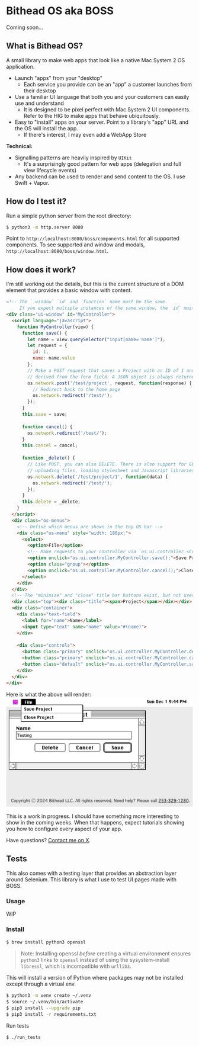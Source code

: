 # Bithead OS aka BOSS

Coming soon...

## What is Bithead OS?

A small library to make web apps that look like a native Mac System 2 OS application.

- Launch "apps" from your "desktop"
  - Each service you provide can be an "app" a customer launches from their desktop
- Use a familiar UI language that both you and your customers can easily use and understand
  - It is designed to be pixel perfect with Mac System 2 UI components. Refer to the HIG to make apps that behave ubiquitously.
- Easy to "install" apps on your server. Point to a library's "app" URL and the OS will install the app.
  - If there's interest, I may even add a WebApp Store

**Technical:**

- Signalling patterns are heavily inspired by `UIKit`
  - It's a surprisingly good pattern for web apps (delegation and full view lifecycle events)
- Any backend can be used to render and send content to the OS. I use Swift + Vapor.

## How do I test it?

Run a simple python server from the root directory:

```bash
$ python3 -m http.server 8080
```

Point to `http://localhost:8080/boss/components.html` for all supported components. To see supported and window and modals, `http://localhost:8080/boss/window.html`.

## How does it work?

I'm still working out the details, but this is the current structure of a DOM element that provides a basic window with content.

```html
<!-- The `.window` `id` and `function` name must be the same.
     If you expect multiple instances of the same window, the `id` must be unique. -->
<div class="ui-window" id="MyController">
  <script language="javascript">
    function MyController(view) {
      function save() {
        let name = view.querySelector("input[name='name']");
        let request = {
          id: 1,
          name: name.value
        };
        // Make a POST request that saves a Project with an ID of 1 and the name
        // derived from the form field. A JSON object is always returned.
        os.network.post('/test/project', request, function(response) {
          // Redirect back to the home page
          os.network.redirect('/test/');
        });
      }
      this.save = save;

      function cancel() {
        os.network.redirect('/test/');
      }
      this.cancel = cancel;

      function _delete() {
        // Like POST, you can also DELETE. There is also support for GET (obv), PUT,
        // uploading files, loading stylesheet and Javascript libraries when needed, etc.
        os.network.delete('/test/project/1', function(data) {
          os.network.redirect('/test/');
        });
      }
      this.delete = _delete;
    }
  </script>
  <div class="os-menus">
    <!-- Define which menus are shown in the top OS bar -->
    <div class="os-menu" style="width: 180px;">
      <select>
        <option>File</option>
        <!-- Make requests to your controller via `os.ui.controller.<ControllerName>.<function>();` -->
        <option onclick="os.ui.controller.MyController.save();">Save Project</option>
        <option class="group"></option>
        <option onclick="os.ui.controller.MyController.cancel();">Close Project</option>
      </select>
    </div>
  </div>
  <!-- The "minimize" and "close" title bar buttons exist, but not used in this example. -->
  <div class="top"><div class="title"><span>Project</span></div></div>
  <div class="container">
    <div class="text-field">
      <label for="name">Name</label>
      <input type="text" name="name" value="#(name)">
    </div>

    <div class="controls">
      <button class="primary" onclick="os.ui.controller.MyController.delete();">Delete</button>
      <button class="primary" onclick="os.ui.controller.MyController.cancel();">Cancel</button>
      <button class="default" onclick="os.ui.controller.MyController.save();">Save</button>
    </div>
  </div>
</div>
```

Here is what the above will render:
![Example window](docs/window-example.png)

This is a work in progress. I should have something more interesting to show in the coming weeks. When that happens, expect tutorials showing you how to configure every aspect of your app.

Have questions? <a href="https://x.com/bitheadrl">Contact me on X</a>.

## Tests

This also comes with a testing layer that provides an abstraction layer around Selenium. This library is what I use to test UI pages made with BOSS.

### Usage

WIP

### Install

```bash
$ brew install python3 openssl
```

> Note: Installing openssl _before_ creating a virtual environment ensures `python3` links to `openssl` instead of using the sysystem-install `libressl`, which is incompatible with `urllib3`.

This will install a version of Python where packages may not be installed except through a virtual env.

```bash
$ python3 -m venv create ~/.venv
$ source ~/.venv/bin/activate
$ pip3 install --upgrade pip
$ pip3 install -r requirements.txt
```

Run tests

```bash
$ ./run_tests
```
